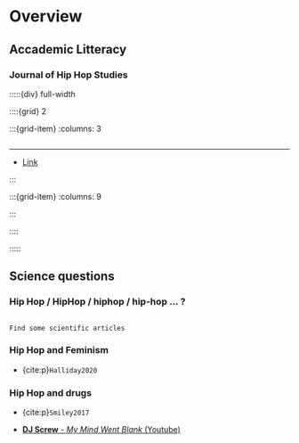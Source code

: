 # Overview

## Accademic Litteracy

### Journal of Hip Hop Studies


:::::{div} full-width

::::{grid} 2

:::{grid-item}
:columns: 3

```{image} ../_static/logo/jhhs.png

```

***

- [Link](https://scholarscompass.vcu.edu/jhhs/)

:::

:::{grid-item}
:columns: 9

<div id="rdr-embed" data-width="100%" data-height="720" style="width:100%; max-width:1024px; border:0;"></div>


:::

::::

:::::






## Science questions


### Hip Hop / HipHop / hiphop / hip-hop ... ?

```{note}

Find some scientific articles 

```

### Hip Hop and Feminism

- {cite:p}`Halliday2020`



### Hip Hop and drugs

- {cite:p}`Smiley2017`

- [**DJ Screw** - *My Mind Went Blank* (Youtube)](https://www.youtube.com/watch?v=K_h55O66uf0)














<script> 
   window.rdrAsync = function() { 
     RDR.init({ 
       mapContext: "14902992", 
       datastreamHost: "datastream.bepress.com", 
       datastreamPort: "443", 
       datastreamStaticRoot: "https://assets.bepress.com/current/", 
       colorCode: "custom", 
       customColor: "FFCA38", 
       customSaturation: "0", 
       customLightness: "50", 
       institution_title: "Virginia Commonwealth University", 
       site_title: "Journal of Hip Hop Studies",  
       site_link: "https://scholarscompass.vcu.edu/jhhs", 
       instCountryCode: "us", 
       instCity: "Richmond", 
       instRegion: "Virginia", 
       instCountry: "United States", 
       origin: "https://deugz.github.io/nb-hiphop/_build/html/intro.html", 
       refreshRate: 3600000, 
       homepageMap: 0, 
       publicationMap: 1,  
       embedMap: 1, 
       largeMap: 1, 
       zoom: 2, 
       minZoom: 2, 
       stats_host: "https://resources.bepress.com", 
     }); 
   }; 
</script> 
<script src="https://assets.bepress.com/current/shared/embed/rdr.js" async="true"></script>

